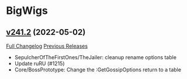# BigWigs

## [v241.2](https://github.com/BigWigsMods/BigWigs/tree/v241.2) (2022-05-02)
[Full Changelog](https://github.com/BigWigsMods/BigWigs/compare/v241.1...v241.2) [Previous Releases](https://github.com/BigWigsMods/BigWigs/releases)

- SepulcherOfTheFirstOnes/TheJailer: cleanup rename options table  
- Update ruRU (#1215)  
- Core/BossPrototype: Change the :GetGossipOptions return to a table  
